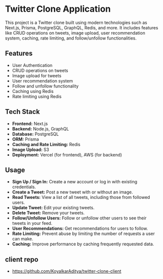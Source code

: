 # Twitter Clone Application

This project is a Twitter clone built using modern technologies such as Next.js, Prisma, PostgreSQL, GraphQL, Redis, and more. It includes features like CRUD operations on tweets, image upload, user recommendation system, caching, rate limiting, and follow/unfollow functionalities.

## Features

- User Authentication
- CRUD operations on tweets
- Image upload for tweets
- User recommendation system
- Follow and unfollow functionality
- Caching using Redis
- Rate limiting using Redis

## Tech Stack

- **Frontend:** Next.js
- **Backend:** Node.js, GraphQL
- **Database:** PostgreSQL
- **ORM:** Prisma
- **Caching and Rate Limiting:** Redis
- **Image Upload:** S3
- **Deployment:** Vercel (for frontend), AWS (for backend)

## Usage

- **Sign Up / Sign In:** Create a new account or log in with existing credentials.
- **Create a Tweet:** Post a new tweet with or without an image.
- **Read Tweets:** View a list of all tweets, including those from followed users.
- **Update Tweet:** Edit your existing tweets.
- **Delete Tweet:** Remove your tweets.
- **Follow/Unfollow Users:** Follow or unfollow other users to see their tweets in your feed.
- **User Recommendations:** Get recommendations for users to follow.
- **Rate Limiting:** Prevent abuse by limiting the number of requests a user can make.
- **Caching:** Improve performance by caching frequently requested data.

## client repo

- https://github.com/KoyalkarAditya/twitter-clone-client
